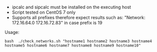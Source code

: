 * ipcalc and sipcalc must be installed on the executing host
* Script tested on CentOS 7 only
* Supports all prefixes therefore expect results such as: "Network: 172.16.64.0 172.16.72.83" in case prefix is 19

Usage:

``` bash  ./check_networks.sh "hostname1 hostname2 hostname3 hostname4 hostname5 hostname6 hostname7 hostname8 hostname9 hostname10" ```
